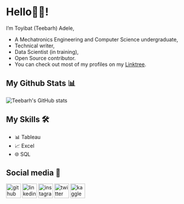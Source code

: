 # Hello👋🏾!

I’m Toyibat (Teebarh) Adele, 
- A Mechatronics Engineering and Computer Science undergraduate,
- Technical writer,
- Data Scientist (in training),
- Open Source contributor. 
- You can check out most of my profiles on my [Linktree](https://linktr.ee/teebarh).

## My Github Stats 📊
![Teebarh's GitHub stats](https://github-readme-stats.vercel.app/api?username=teebarh&show_icons=true&theme=radical)
<!--[![Top Langs](https://github-readme-stats.vercel.app/api/top-langs/?username=teebarh&layout=compact)](https://github.com/teebarh/github-readme-stats)-->

## My Skills 🛠
* 📊 Tableau
* 📈 Excel
* 🌐 SQL

<!-- ## My Projects -->

## Social media 📱 
[<img src='https://cdn.jsdelivr.net/npm/simple-icons@3.0.1/icons/github.svg' alt='github' height='40' color='white'>](https://github.com/teebarh)  [<img src='https://cdn.jsdelivr.net/npm/simple-icons@3.0.1/icons/linkedin.svg' alt='linkedin' height='40'>](https://www.linkedin.com/in/ToyibatAdele/)  [<img src='https://cdn.jsdelivr.net/npm/simple-icons@3.0.1/icons/instagram.svg' alt='instagram' height='40'>](https://www.instagram.com/teebarh_/)  [<img src='https://cdn.jsdelivr.net/npm/simple-icons@3.0.1/icons/twitter.svg' alt='twitter' height='40'>](https://twitter.com/teebarh_)  [<img src='https://cdn.jsdelivr.net/npm/simple-icons@3.0.1/icons/kaggle.svg' alt='kaggle' height='40'>](https://www.kaggle.com/toyibatadele)  



<!---
Teebarh/Teebarh is a ✨ special ✨ repository because its `README.md` (this file) appears on your GitHub profile.
You can click the Preview link to take a look at your changes.
--->

